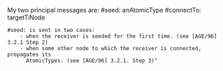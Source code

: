 My two principal messages are:
	#seed: anAtomicType
	#connectTo: targetTiNode

	#seed: is sent in two cases:
		- when the receiver is seeded for the first time. (see [AGE/96] 3.2.1 Step 2)
		- when some other node to which the receiver is connected, propagates its
 		  AtomicTypes. (see [AGE/96] 3.2.1. Step 3)"